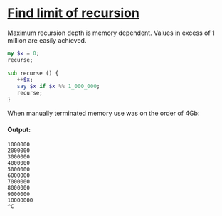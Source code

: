 [1]: https://rosettacode.org/wiki/Find_limit_of_recursion

# [Find limit of recursion][1]

Maximum recursion depth is memory dependent. Values in excess of 1 million are easily achieved.

```raku
my $x = 0;
recurse;
 
sub recurse () {
   ++$x;
   say $x if $x %% 1_000_000;   
   recurse;
}
```


When manually terminated memory use was on the order of 4Gb:


#### Output:
```
1000000
2000000
3000000
4000000
5000000
6000000
7000000
8000000
9000000
10000000
^C
```